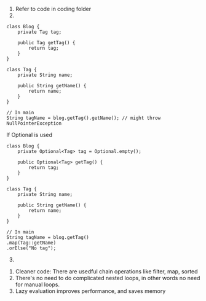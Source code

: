 1. Refer to code in coding folder
2. 
```angular2html
class Blog {
    private Tag tag;

    public Tag getTag() {
        return tag;
    }
}

class Tag {
    private String name;

    public String getName() {
        return name;
    }
}

// In main
String tagName = blog.getTag().getName(); // might throw NullPointerException
```

If Optional is used
```angular2html
class Blog {
    private Optional<Tag> tag = Optional.empty();

    public Optional<Tag> getTag() {
        return tag;
    }
}

class Tag {
    private String name;

    public String getName() {
        return name;
    }
}

// In main
String tagName = blog.getTag()
.map(Tag::getName)
.orElse("No tag");
```
3. 
1) Cleaner code: There are usedful chain operations like filter, map, sorted
2) There's no need to do complicated nested loops, in other words no need for manual loops.
3) Lazy evaluation improves performance, and saves memory


